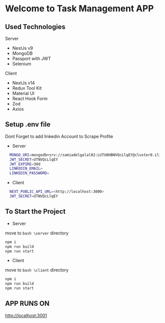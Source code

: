 # Welcome to Task Management APP

## Used Technologies

Server

- NestJs v9
- MongoDB
- Passport with JWT
- Selenium

Client

- NextJs v14
- Redux Tool Kit
- Material UI
- React Hook Form
- Zod
- Axios

## Setup .env file

Dont Forget to add linkedin Account to Scrape Profile

- Server
```bash
  MONGO_URI=mongodb+srv://samiadelgalal02:LUTU0HBNVQcLlqEY@cluster0.iliqd.mongodb.net/
  JWT_SECRET=UTNVQcLlqEY
  JWT_EXPIRE=30d
  LINKEDIN_EMAIL=
  LINKEDIN_PASSWORD=
```
- Client
```bash
  NEXT_PUBLIC_API_URL=<http://localhost:3000>
  JWT_SECRET=UTNVQcLlqEY
```
## To Start the Project

- Server

move to `bash \server` directory

```bash
npm i
npm run build
npm run start
```

- Client

move to `bash \client` directory

```bash
npm i
npm run build
npm run start
```

## APP RUNS ON

<http://localhost:3001>

